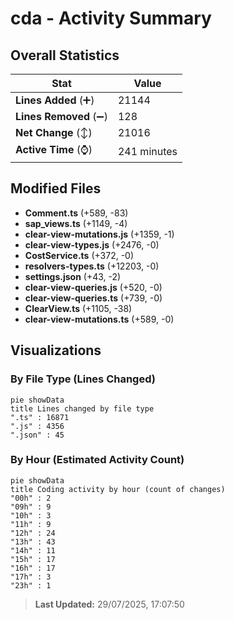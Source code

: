 # cda - Activity Summary 

## Overall Statistics

| Stat                   | Value                                                             |
| ---------------------- | ----------------------------------------------------------------- |
| **Lines Added** (➕)   | 21144                                          |
| **Lines Removed** (➖) | 128                                        |
| **Net Change** (↕)    | 21016                |
| **Active Time** (⌚)   | 241 minutes |


## Modified Files
- **Comment.ts** (+589, -83)
- **sap_views.ts** (+1149, -4)
- **clear-view-mutations.js** (+1359, -1)
- **clear-view-types.js** (+2476, -0)
- **CostService.ts** (+372, -0)
- **resolvers-types.ts** (+12203, -0)
- **settings.json** (+43, -2)
- **clear-view-queries.js** (+520, -0)
- **clear-view-queries.ts** (+739, -0)
- **ClearView.ts** (+1105, -38)
- **clear-view-mutations.ts** (+589, -0)

## Visualizations

### By File Type (Lines Changed)

```mermaid
pie showData
title Lines changed by file type
".ts" : 16871
".js" : 4356
".json" : 45
```

### By Hour (Estimated Activity Count)

```mermaid
pie showData
title Coding activity by hour (count of changes)
"00h" : 2
"09h" : 9
"10h" : 3
"11h" : 9
"12h" : 24
"13h" : 43
"14h" : 11
"15h" : 17
"16h" : 17
"17h" : 3
"23h" : 1
```


> **Last Updated:** 29/07/2025, 17:07:50
